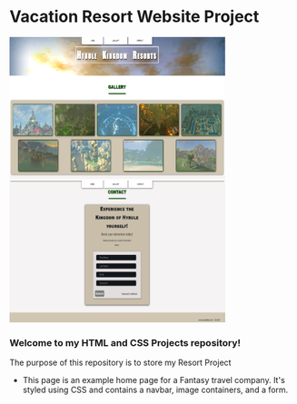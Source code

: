 # Vacation Resort Website Project
<img src="https://github.com/tbon27/HTML-CSS-Projects/blob/main/Resort-Project/images/testScreenshot1.png" width="380" height="250"> <img src="https://github.com/tbon27/HTML-CSS-Projects/blob/main/Resort-Project/images/testScreenshot2.png" width="380" height="250">

### Welcome to my HTML and CSS Projects repository!

The purpose of this repository is to store my Resort Project

- This page is an example home page for a Fantasy travel company. It's styled using CSS and contains a navbar, image containers, and a form.
